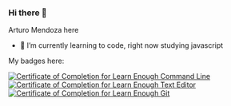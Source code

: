 ### Hi there 👋
Arturo Mendoza here
- 🌱 I’m currently learning to code, right now studying javascript

My badges here:

<a href="https://www.learnenough.com/certificates/417a9880"><img src="https://www.learnenough.com/certificates/417a9880/command-line-tutorial.svg" alt="Certificate of Completion for Learn Enough Command Line"></a><a href="https://www.learnenough.com/certificates/417a9880"><img src="https://www.learnenough.com/certificates/417a9880/text-editor-tutorial.svg" alt="Certificate of Completion for Learn Enough Text Editor"></a><a href="https://www.learnenough.com/certificates/417a9880"><img src="https://www.learnenough.com/certificates/417a9880/git-tutorial.svg" alt="Certificate of Completion for Learn Enough Git"></a>

<!--
**ArturoMendozaA/ArturoMendozaA** is a ✨ _special_ ✨ repository because its `README.md` (this file) appears on your GitHub profile.

Here are some ideas to get you started:

- 🔭 I’m currently working on ...
- 🌱 I’m currently learning ...
- 👯 I’m looking to collaborate on ...
- 🤔 I’m looking for help with ...
- 💬 Ask me about ...
- 📫 How to reach me: ...
- 😄 Pronouns: ...
- ⚡ Fun fact: ...
-->
